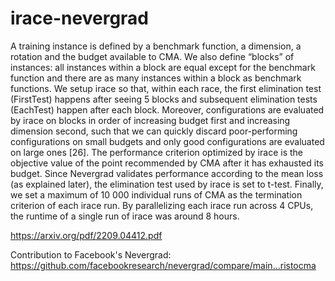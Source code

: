 # irace-nevergrad

A training instance is defined by a benchmark function, a dimension, a rotation
and the budget available to CMA. We also define “blocks” of instances: all
instances within a block are equal except for the benchmark function and there
are as many instances within a block as benchmark functions. We setup irace so
that, within each race, the first elimination test (FirstTest) happens after seeing
5 blocks and subsequent elimination tests (EachTest) happen after each block.
Moreover, configurations are evaluated by irace on blocks in order of increasing
budget first and increasing dimension second, such that we can quickly discard
poor-performing configurations on small budgets and only good configurations
are evaluated on large ones [26]. The performance criterion optimized by irace is
the objective value of the point recommended by CMA after it has exhausted its
budget. Since Nevergrad validates performance according to the mean loss (as
explained later), the elimination test used by irace is set to t-test. Finally, we
set a maximum of 10 000 individual runs of CMA as the termination criterion
of each irace run. By parallelizing each irace run across 4 CPUs, the runtime of
a single run of irace was around 8 hours.

https://arxiv.org/pdf/2209.04412.pdf

Contribution to Facebook's Nevergrad: https://github.com/facebookresearch/nevergrad/compare/main...ristocma
